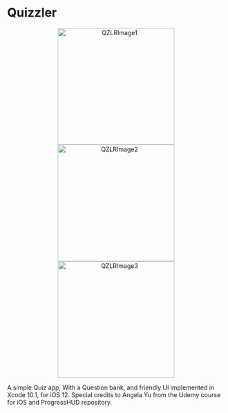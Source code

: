 # Quizzler
<p align="center">
  <img src="https://i.ibb.co/K0Xd8kQ/Screen-Shot-2019-07-12-at-19-13-49.png" width="270" title="QZLRImage1">
  <img src="https://i.ibb.co/8bwb76v/Screen-Shot-2019-07-12-at-19-13-54.png" width="270" title="QZLRImage2">
  <img src="https://i.ibb.co/1mw6ZPZ/Screen-Shot-2019-07-12-at-19-13-17.png" width="270" title="QZLRImage3">
</p>

A simple Quiz app, With a Question bank, and friendly UI implemented in Xcode 10.1, for iOS 12.
Special credits to Angela Yu from the Udemy course for iOS and ProgressHUD repository.
